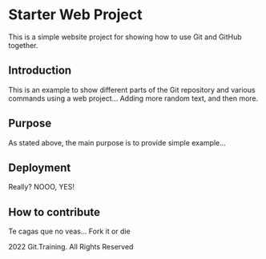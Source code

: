 # Starter Web Project

This is a simple website project for showing how to use Git and GitHub together.

## Introduction

This is an example to show different parts of the Git repository and various commands using a web project...
Adding more random text, and then more.

## Purpose

As stated above, the main purpose is to provide simple example...

## Deployment

Really? NOOO, YES!

## How to contribute

Te cagas que no veas... Fork it or die

2022 Git.Training. All Rights Reserved